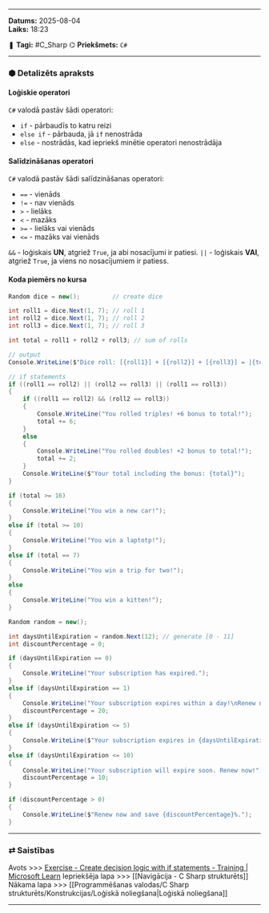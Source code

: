 ___

**Datums:** 2025-08-04   
**Laiks:** 18:23 

❚ **Tagi:** #C_Sharp 
⌬ **Priekšmets:**  `C#`

---
### ⬢ Detalizēts apraksts
#### Loģiskie operatori

`C#` valodā pastāv šādi operatori:

- `if` - pārbaudīs to katru reizi
- `else if` - pārbauda, jā `if` nenostrāda
- `else` - nostrādās, kad iepriekš minētie operatori nenostrādāja

#### Salīdzināšanas operatori

`C#` valodā pastāv šādi salīdzināšanas operatori:

- `==` - vienāds
- `!=` - nav vienāds
- `>` - lielāks
- `<` - mazāks
- `>=` - lielāks vai vienāds
- `<=` - mazāks vai vienāds

`&&` - loģiskais **UN**, atgriež `True`, ja abi nosacījumi ir patiesi.
`||` - loģiskais **VAI**, atgriež `True`, ja viens no nosacījumiem ir patiess.

#### Koda piemērs no kursa

```csharp
Random dice = new();         // create dice

int roll1 = dice.Next(1, 7); // roll 1
int roll2 = dice.Next(1, 7); // roll 2
int roll3 = dice.Next(1, 7); // roll 3

int total = roll1 + roll2 + roll3; // sum of rolls

// output
Console.WriteLine($"Dice roll: [{roll1}] + [{roll2}] + [{roll3}] = |{total}|");

// if statements
if ((roll1 == roll2) || (roll2 == roll3) || (roll1 == roll3))
{
    if ((roll1 == roll2) && (roll2 == roll3))
    {
        Console.WriteLine("You rolled triples! +6 bonus to total!");
        total += 6;
    }
    else
    {
        Console.WriteLine("You rolled doubles! +2 bonus to total!");
        total += 2;
    }
    Console.WriteLine($"Your total including the bonus: {total}");
}

if (total >= 16)
{
    Console.WriteLine("You win a new car!");
}
else if (total >= 10)
{
    Console.WriteLine("You win a laptotp!");
}
else if (total == 7)
{
    Console.WriteLine("You win a trip for two!");
}
else
{
    Console.WriteLine("You win a kitten!");
}
```

```csharp
Random random = new();

int daysUntilExpiration = random.Next(12); // generate [0 - 11]
int discountPercentage = 0;

if (daysUntilExpiration == 0)
{
    Console.WriteLine("Your subscription has expired.");
}
else if (daysUntilExpiration == 1)
{
    Console.WriteLine("Your subscription expires within a day!\nRenew now and save 20%!");
    discountPercentage = 20;
}
else if (daysUntilExpiration <= 5)
{
    Console.WriteLine($"Your subscription expires in {daysUntilExpiration} days.\nRenew now and save 10%!");
}
else if (daysUntilExpiration <= 10)
{
    Console.WriteLine("Your subscription will expire soon. Renew now!");
    discountPercentage = 10;
}

if (discountPercentage > 0)
{
    Console.WriteLine($"Renew now and save {discountPercentage}%.");
}
```

---
### ⇄ Saistības

Avots >>> [Exercise - Create decision logic with if statements - Training \| Microsoft Learn](https://learn.microsoft.com/en-us/training/modules/csharp-if-elseif-else/2-exercise-if)
Iepriekšēja lapa >>> [[Navigācija - C Sharp strukturēts]]
Nākama lapa >>> [[Programmēšanas valodas/C Sharp strukturēts/Konstrukcijas/Loģiskā noliegšana|Loģiskā noliegšana]]

___